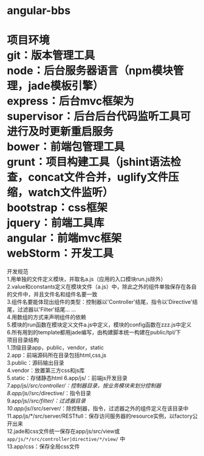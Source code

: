 angular-bbs
===========
项目环境  
git：版本管理工具  
node：后台服务器语言（npm模块管理，jade模板引擎）  
express：后台mvc框架为  
supervisor：后台后台代码监听工具可进行及时更新重启服务  
bower：前端包管理工具  
grunt：项目构建工具（jshint语法检查，concat文件合并，uglify文件压缩，watch文件监听）  
bootstrap：css框架  
jquery：前端工具库  
angular：前端mvc框架   
webStorm：开发工具  
============
开发规范  
1.用单独的文件定义模块，并取名a.js（应用的入口模块run.js除外）  
2.value和constants定义在模块文件（a.js）中，除此之外的组件单独保存在各自的文件中，并且文件名和组件名要一致  
3.组件名要能体现出组件的类型：控制器以'Controller'结尾，指令以'Directive'结尾，过滤器以'Filter'结尾... ...  
4.用数组的方式来声明组件的依赖  
5.模块的run函数在模块定义文件a.js中定义，模块的config函数在zzz.js中定义  
6.所有用到的template都用jade编写，由构建脚本统一构建在public/tpl/下  
项目目录结构  
1.顶级目录app，public，vendor，static  
2.app：前端源码所在目录包括html,css,js  
3.public：源码输出目录  
4.vendor：放置第三方css和js库  
5.static：存储静态html
6.app/js/：前端js开发目录  
7.app/js/*/src/controller/：控制器目录，按业务模块来划分控制器  
8.app/js/*/src/directive/：指令目录  
9.app/js/*/src/filter/：过滤器目录  
10.app/js/*/src/server/：除控制器，指令，过滤器之外的组件定义在该目录中  
11.app/js/*/src/server/RESTfull：保存访问服务器的resource实例，以factory公开出来  
12.jade和css文件统一保存在app/js/src/view或`app/js/*/src/controller|directive/*/view/` 中  
13.app/css：保存全局css文件  



